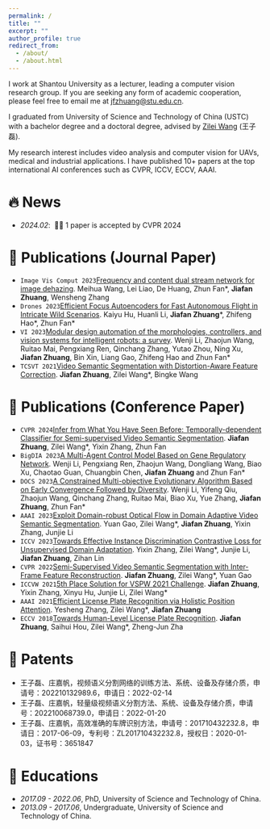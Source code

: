```yaml
---
permalink: /
title: ""
excerpt: ""
author_profile: true
redirect_from: 
  - /about/
  - /about.html
---
```


<span class='anchor' id='about-me'></span>

I work at Shantou University as a lecturer, leading a computer vision research group. If you are seeking any form of academic cooperation, please feel free to email me at jfzhuang@stu.edu.cn.

I graduated from University of Science and Technology of China (USTC) with a bachelor degree and a doctoral degree, advised by [Zilei Wang](http://vim.ustc.edu.cn/) (王子磊).

My research interest includes video analysis and computer vision for UAVs, medical and industrial applications. I have published 10+ papers at the top international AI conferences such as CVPR, ICCV, ECCV, AAAI.

# 🔥 News
- *2024.02*: &nbsp;🎉🎉 1 paper is accepted by CVPR 2024

# 📝 Publications (Journal Paper)
- ``Image Vis Comput 2023``[Frequency and content dual stream network for image dehazing](). Meihua Wang, Lei Liao, De Huang, Zhun Fan*, **Jiafan Zhuang**, Wensheng Zhang
- ``Drones 2023``[Efficient Focus Autoencoders for Fast Autonomous Flight in Intricate Wild Scenarios](). Kaiyu Hu, Huanli Li, **Jiafan Zhuang***, Zhifeng Hao*, Zhun Fan*
- ``VI 2023``[Modular design automation of the morphologies, controllers, and vision systems for intelligent robots: a survey](). Wenji Li, Zhaojun Wang, Ruitao Mai, Pengxiang Ren, Qinchang Zhang, Yutao Zhou, Ning Xu, **Jiafan Zhuang**, Bin Xin, Liang Gao, Zhifeng Hao and Zhun Fan*
- ``TCSVT 2021``[Video Semantic Segmentation with Distortion-Aware Feature Correction](). **Jiafan Zhuang**, Zilei Wang*, Bingke Wang

# 📝 Publications (Conference Paper)
- ``CVPR 2024``[Infer from What You Have Seen Before: Temporally-dependent Classifier for Semi-supervised Video Semantic Segmentation](). **Jiafan Zhuang**, Zilei Wang*, Yixin Zhang, Zhun Fan 
- ``BigDIA 2023``[A Multi-Agent Control Model Based on Gene Regulatory Network](). Wenji Li, Pengxiang Ren, Zhaojun Wang, Dongliang Wang, Biao Xu, Chaotao Guan, Chuangbin Chen, **Jiafan Zhuang** and Zhun Fan*
- ``DOCS 2023``[A Constrained Multi-objective Evolutionary Algorithm Based on Early Convergence Followed by Diversity](). Wenji Li, Yifeng Qiu, Zhaojun Wang, Qinchang Zhang, Ruitao Mai, Biao Xu, Yue Zhang, **Jiafan Zhuang**, Zhun Fan*
- ``AAAI 2023``[Exploit Domain-robust Optical Flow in Domain Adaptive Video Semantic Segmentation](). Yuan Gao, Zilei Wang*, **Jiafan Zhuang**, Yixin Zhang, Junjie Li
- ``ICCV 2023``[Towards Effective Instance Discrimination Contrastive Loss for Unsupervised Domain Adaptation](). Yixin Zhang, Zilei Wang*, Junjie Li, **Jiafan Zhuang**, Zihan Lin
- ``CVPR 2022``[Semi-Supervised Video Semantic Segmentation with Inter-Frame Feature Reconstruction](). **Jiafan Zhuang**, Zilei Wang*, Yuan Gao
- ``ICCVW 2021``[5th Place Solution for VSPW 2021 Challenge](). **Jiafan Zhuang**, Yixin Zhang, Xinyu Hu, Junjie Li, Zilei Wang*
- ``AAAI 2021``[Efficient License Plate Recognition via Holistic Position Attention](). Yesheng Zhang, Zilei Wang*, **Jiafan Zhuang**
- ``ECCV 2018``[Towards Human-Level License Plate Recognition](). **Jiafan Zhuang**, Saihui Hou, Zilei Wang*, Zheng-Jun Zha

# 📝 Patents
- 王子磊、庄嘉帆，视频语义分割网络的训练方法、系统、设备及存储介质，申请号：202210132989.6，申请日：2022-02-14
- 王子磊、庄嘉帆，轻量级视频语义分割方法、系统、设备及存储介质，申请号：202210068739.0，申请日：2022-01-20
- 王子磊、庄嘉帆，高效准确的车牌识别方法，申请号：201710432232.8，申请日：2017-06-09，专利号：ZL201710432232.8，授权日：2020-01-03，证书号：3651847

# 📖 Educations
- *2017.09 - 2022.06*, PhD, University of Science and Technology of China. 
- *2013.09 - 2017.06*, Undergraduate, University of Science and Technology of China. 
